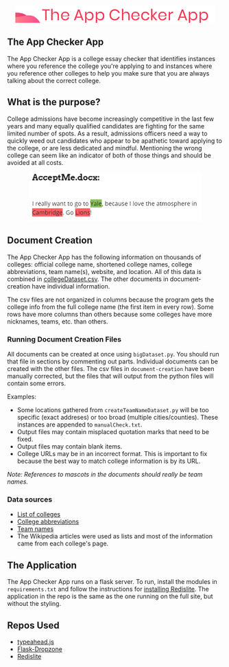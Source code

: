 <div align="center"><img src="images/logo.png" alt="The App Checker App"></div>

## The App Checker App
The App Checker App is a college essay checker that identifies instances where you reference the college you're applying to and instances where you reference other colleges to help you make sure that you are always talking about the correct college.

## What is the purpose?
College admissions have become increasingly competitive in the last few years and many equally qualified candidates are fighting for the same limited number of spots. As a result, admissions officers need a way to quickly weed out candidates who appear to be apathetic toward applying to the college, or are less dedicated and mindful. Mentioning the wrong college can seem like an indicator of both of those things and should be avoided at all costs.
<div align="center"><img src="images/FakeWhyEssay3.png" alt="The App Checker App" width="400px"></div>

## Document Creation
The App Checker App has the following information on thousands of colleges: official college name, shortened college names, college abbreviations, team name(s), website, and location. All of this data is combined in [collegeDataset.csv](https://github.com/egoldman15/The-App-Checker-App/blob/master/document-creation/collegeDataset.csv). The other documents in document-creation have individual information.

The csv files are not organized in columns because the program gets the college info from the full college name (the first item in every row). Some rows have more columns than others because some colleges have more nicknames, teams, etc. than others.

### Running Document Creation Files
All documents can be created at once using `bigDataset.py`. You should run that file in sections by commenting out parts.
Individual documents can be created with the other files. The csv files in `document-creation` have been manually corrected, but the files that will output from the python files will contain some errors.

Examples:
- Some locations gathered from `createTeamNameDataset.py` will be too specific (exact addreses) or too broad (multiple cities/counties). These instances are appended to `manualCheck.txt`.
- Output files may contain misplaced quotation marks that need to be fixed.
- Output files may contain blank items.
- College URLs may be in an incorrect format. This is important to fix because the best way to match college information is by its URL.

*Note: References to mascots in the documents should really be team names.*

### Data sources
- [List of colleges](https://github.com/endSly/world-universities-csv)
- [College abbreviations](https://en.wikipedia.org/wiki/List_of_colloquial_names_for_universities_and_colleges_in_the_United_States)
- [Team names](https://en.wikipedia.org/wiki/List_of_college_team_nicknames_in_the_United_States)
- The Wikipedia articles were used as lists and most of the information came from each college's page.

## The Application
The App Checker App runs on a flask server. To run, install the modules in `requirements.txt` and follow the instructions for [installing Redislite](https://github.com/yahoo/redislite#requirements). The application in the repo is the same as the one running on the full site, but without the styling.


## Repos Used
 - [typeahead.js](https://github.com/twitter/typeahead.js/)
 - [Flask-Dropzone](https://github.com/greyli/flask-dropzone)
 - [Redislite](https://github.com/yahoo/redislite)

